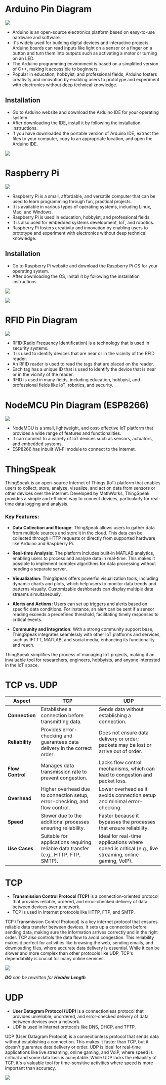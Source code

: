 # Arduino Pin Diagram

![](img/2024-06-12-22-46-25.png)

- Arduino is an open-source electronics platform based on easy-to-use hardware and software. 
- It's widely used for building digital devices and interactive projects. Arduino boards can read inputs like light on a sensor or a finger on a button and turn them into outputs such as activating a motor or turning on an LED. 
- The Arduino programming environment is based on a simplified version of C++, making it accessible to beginners. 
- Popular in education, hobbyist, and professional fields, Arduino fosters creativity and innovation by enabling users to prototype and experiment with electronics without deep technical knowledge.


## Installation

- Go to Arduino website and download the Arduino IDE for your operating system.
- After downloading the IDE, install it by following the installation instructions.
- If you have downloaded the portable version of Arduino IDE, extract the files to your computer, copy to an appropriate location, and open the Arduino IDE.

![](img/2024-06-12-22-59-33.png)

# Raspberry Pi

![](img/2024-06-12-22-56-36.png)

- Raspberry Pi is a small, affordable, and versatile computer that can be used to learn programming through fun, practical projects.
- It is available in various types of operating systems, including Linux, Mac, and Windows.
- Raspberry Pi is used in education, hobbyist, and professional fields.
- It is also used for embedded systems development, IoT, and robotics.
- Raspberry Pi fosters creativity and innovation by enabling users to prototype and experiment with electronics without deep technical knowledge.


## Installation

- Go to Raspberry Pi website and download the Raspberry Pi OS for your operating system.
- After downloading the OS, install it by following the installation instructions.

![](img/2024-06-12-23-02-25.png)

![](img/2024-06-12-23-04-02.png)


# RFID Pin Diagram

![](img/2024-06-12-23-05-55.png)

- RFID(Radio Frequency Identification) is a technology that is used in security systems.
- It is used to identify devices that are near or in the vicinity of the RFID reader.
- An RFID reader is used to read the tags that are placed on the reader.
- Each tag has a unique ID that is used to identify the device that is near or in the vicinity of the reader.
- RFID is used in many fields, including education, hobbyist, and professional fields like IoT, robotics, and security.


# NodeMCU Pin Diagram (ESP8266)

![](img/2024-06-12-23-10-19.png)

- NodeMCU is a small, lightweight, and cost-effective IoT platform that provides a wide range of features and functionalities.
- It can connect to a variety of IoT devices such as sensors, actuators, and embedded systems.
- ESP8266 has inbuilt Wi-Fi module to connect to the internet.


# ThingSpeak

ThingSpeak is an open-source Internet of Things (IoT) platform that enables users to collect, store, analyze, visualize, and act on data from sensors or other devices over the internet. Developed by MathWorks, ThingSpeak provides a simple and efficient way to connect devices, particularly for real-time data logging and analysis. 

### Key Features:

- **Data Collection and Storage:** ThingSpeak allows users to gather data from multiple sources and store it in the cloud. This data can be collected through HTTP requests or directly from supported hardware like Arduino and Raspberry Pi.
  
- **Real-time Analysis:** The platform includes built-in MATLAB analytics, enabling users to process and analyze data in real-time. This makes it possible to implement complex algorithms for data processing without needing a separate server.

- **Visualization:** ThingSpeak offers powerful visualization tools, including dynamic charts and plots, which help users to monitor data trends and patterns visually. Customizable dashboards can display multiple data streams simultaneously.

- **Alerts and Actions:** Users can set up triggers and alerts based on specific data conditions. For instance, an alert can be sent if a sensor reading exceeds a predefined threshold, facilitating timely responses to critical events.

- **Community and Integration:** With a strong community support base, ThingSpeak integrates seamlessly with other IoT platforms and services, such as IFTTT, MATLAB, and social media, enhancing its functionality and reach.

ThingSpeak simplifies the process of managing IoT projects, making it an invaluable tool for researchers, engineers, hobbyists, and anyone interested in the IoT space.


# TCP vs. UDP

| **Aspect**          | **TCP**                                                                 | **UDP**                                                                                   |
|---------------------|--------------------------------------------------------------------------|------------------------------------------------------------------------------------------|
| **Connection**      | Establishes a connection before transmitting data.                       | Sends data without establishing a connection.                                            |
| **Reliability**     | Provides error-checking and guarantees data delivery in the correct order.| Does not ensure data delivery or order; packets may be lost or arrive out of order.      |
| **Flow Control**    | Manages data transmission rate to prevent congestion.                    | Lacks flow control mechanisms, which can lead to congestion and packet loss.             |
| **Overhead**        | Higher overhead due to connection setup, error-checking, and flow control.| Lower overhead as it avoids connection setup and minimal error-checking.                 |
| **Speed**           | Slower due to the additional processes ensuring reliability.             | Faster because it bypasses the processes that ensure reliability.                        |
| **Use Cases**       | Suitable for applications requiring reliable data transfer (e.g., HTTP, FTP, SMTP). | Ideal for real-time applications where speed is critical (e.g., live streaming, online gaming, VoIP). |


# TCP

- **Transmission Control Protocol (TCP)** is a connection-oriented protocol that provides reliable, ordered, and error-checked delivery of data between devices over a network.
- TCP is used in Internet protocols like HTTP, FTP, and SMTP.

TCP (Transmission Control Protocol) is a key internet protocol that ensures reliable data transfer between devices. It sets up a connection before sending data, making sure the information arrives correctly and in the right order. TCP also controls the data flow to avoid congestion. This reliability makes it perfect for activities like browsing the web, sending emails, and downloading files, where accurate data delivery is essential. While it can be slower and more complex than other protocols like UDP, TCP's dependability is crucial for many online services.

![](img/2024-06-12-23-16-03.png)

***DO** can be rewritten for **Header Length***


# UDP

- **User Datagram Protocol (UDP)** is a connectionless protocol that provides unreliable, unordered, and error-checked delivery of data between devices over a network.
- UDP is used in Internet protocols like DNS, DHCP, and TFTP.

UDP (User Datagram Protocol) is a connectionless protocol that sends data without establishing a connection. This makes it faster than TCP, but it doesn't guarantee data delivery or order. UDP is ideal for real-time applications like live streaming, online gaming, and VoIP, where speed is critical and some data loss is acceptable. While UDP lacks the reliability of TCP, it's a valuable tool for time-sensitive activities where speed is more important than accuracy.

![](img/2024-06-12-23-19-57.png)